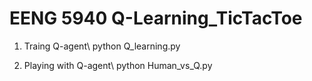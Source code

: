 # EENG 5940 Q-Learning_TicTacToe


1. Traing Q-agent\\
  python Q_learning.py
  
  
2. Playing with Q-agent\\
  python Human_vs_Q.py
